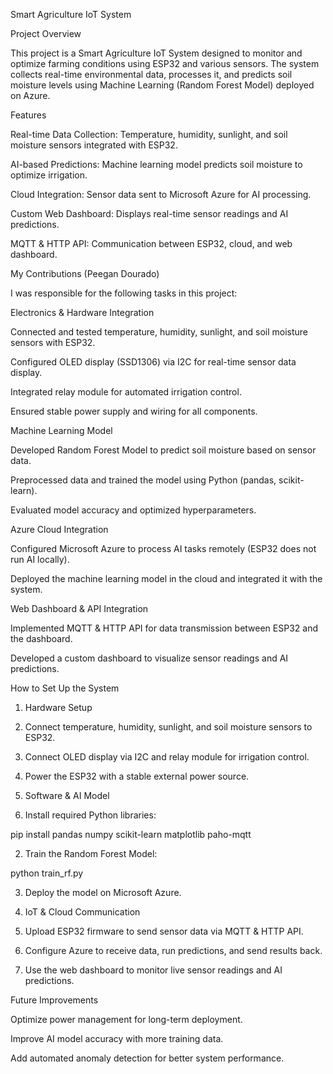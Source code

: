 

Smart Agriculture IoT System

Project Overview

This project is a Smart Agriculture IoT System designed to monitor and optimize farming conditions using ESP32 and various sensors. The system collects real-time environmental data, processes it, and predicts soil moisture levels using Machine Learning (Random Forest Model) deployed on Azure.

Features

Real-time Data Collection: Temperature, humidity, sunlight, and soil moisture sensors integrated with ESP32.

AI-based Predictions: Machine learning model predicts soil moisture to optimize irrigation.

Cloud Integration: Sensor data sent to Microsoft Azure for AI processing.

Custom Web Dashboard: Displays real-time sensor readings and AI predictions.

MQTT & HTTP API: Communication between ESP32, cloud, and web dashboard.


My Contributions (Peegan Dourado)

I was responsible for the following tasks in this project:

Electronics & Hardware Integration

Connected and tested temperature, humidity, sunlight, and soil moisture sensors with ESP32.

Configured OLED display (SSD1306) via I2C for real-time sensor data display.

Integrated relay module for automated irrigation control.

Ensured stable power supply and wiring for all components.


Machine Learning Model

Developed Random Forest Model to predict soil moisture based on sensor data.

Preprocessed data and trained the model using Python (pandas, scikit-learn).

Evaluated model accuracy and optimized hyperparameters.


Azure Cloud Integration

Configured Microsoft Azure to process AI tasks remotely (ESP32 does not run AI locally).

Deployed the machine learning model in the cloud and integrated it with the system.


Web Dashboard & API Integration

Implemented MQTT & HTTP API for data transmission between ESP32 and the dashboard.

Developed a custom dashboard to visualize sensor readings and AI predictions.



How to Set Up the System

1. Hardware Setup

1. Connect temperature, humidity, sunlight, and soil moisture sensors to ESP32.


2. Connect OLED display via I2C and relay module for irrigation control.


3. Power the ESP32 with a stable external power source.



2. Software & AI Model

1. Install required Python libraries:

pip install pandas numpy scikit-learn matplotlib paho-mqtt


2. Train the Random Forest Model:

python train_rf.py


3. Deploy the model on Microsoft Azure.



3. IoT & Cloud Communication

1. Upload ESP32 firmware to send sensor data via MQTT & HTTP API.


2. Configure Azure to receive data, run predictions, and send results back.


3. Use the web dashboard to monitor live sensor readings and AI predictions.



Future Improvements

Optimize power management for long-term deployment.

Improve AI model accuracy with more training data.

Add automated anomaly detection for better system performance.
